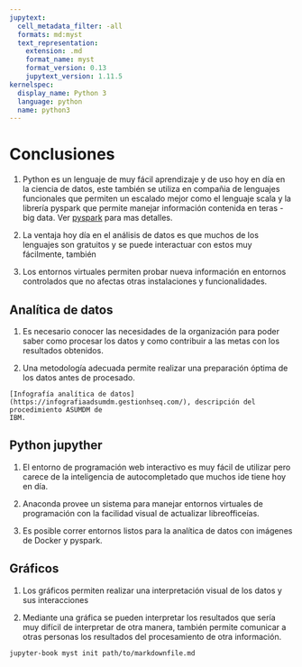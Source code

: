 ```yaml
---
jupytext:
  cell_metadata_filter: -all
  formats: md:myst
  text_representation:
    extension: .md
    format_name: myst
    format_version: 0.13
    jupytext_version: 1.11.5
kernelspec:
  display_name: Python 3
  language: python
  name: python3
---
```


# Conclusiones

1. Python es un lenguaje de muy fácil aprendizaje y de uso hoy en día en la ciencia de datos, este también se
   utiliza en compañia de lenguajes funcionales que permiten un escalado mejor como el lenguaje scala y la 
   librería pyspark que permite manejar información contenida en teras -big data. Ver 
   [pyspark](https://spark.apache.org/docs/latest/api/python/index.html) para mas detalles.

2. La ventaja hoy día en el análisis de datos es que muchos de los lenguajes son gratuitos y se puede interactuar
   con estos muy fácilmente, también

3. Los entornos virtuales permiten probar nueva información en entornos controlados que no afectas otras instalaciones
   y funcionalidades.

## Analítica de datos

1. Es necesario conocer las necesidades de la organización para poder saber como procesar los datos y
   como contribuir a las metas con los resultados obtenidos.

2. Una metodología adecuada permite realizar una preparación óptima de los datos antes de procesado.


```{seealso}
[Infografía analítica de datos](https://infografiaadsumdm.gestionhseq.com/), descripción del procedimiento ASUMDM de 
IBM.
```

## Python jupyther

1. El entorno de programación web interactivo es muy fácil de utilizar pero carece de la inteligencia de autocompletado
   que muchos ide tiene hoy en día.
   
2. Anaconda provee un sistema para manejar entornos virtuales de programación con la facilidad visual de actualizar libreofficeías.

3. Es posible correr entornos listos para la analítica de datos con imágenes de Docker y pyspark.

## Gráficos

1. Los gráficos permiten realizar una interpretación visual de los datos y sus interacciones

2. Mediante una gráfica se pueden interpretar los resultados que sería muy difícil de interpretar de otra manera, también
   permite comunicar a otras personas los resultados del procesamiento de otra información.

```
jupyter-book myst init path/to/markdownfile.md
```

